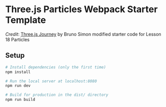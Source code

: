# Three.js Particles Webpack Starter Template

*Credit*: [Three.js Journey](https://threejs-journey.com/) by Bruno Simon modified starter code for Lesson 18 Particles

## Setup

``` bash
# Install dependencies (only the first time)
npm install

# Run the local server at localhost:8080
npm run dev

# Build for production in the dist/ directory
npm run build
```

